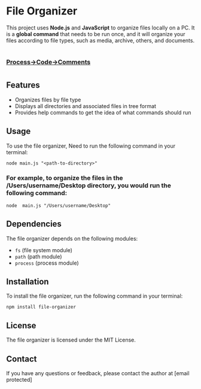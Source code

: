 
# File Organizer
This project uses **Node.js** and **JavaScript** to organize files locally on a PC. It is a **global command** that needs to be run once, and it will organize your files according to file types, such as media, archive, others, and documents.
#
### [Process->Code->Comments](https://github.com/Glorycs29/My_Learnings/blob/main/File_organizer/README.md)
#
## Features
- Organizes files by file type
- Displays all directories and associated files in tree format
- Provides help commands to get the idea of what commands should run
  
## Usage
To use the file organizer, Need to run the following command in your terminal:
```
node main.js "<path-to-directory>"
```
### For example, to organize the files in the /Users/username/Desktop directory, you would run the following command:
```
node  main.js "/Users/username/Desktop"
```


## Dependencies

The file organizer depends on the following modules:

* `fs` (file system module)
* `path` (path module)
* `process` (process module)

## Installation

To install the file organizer,  run the following command in your terminal:
```
npm install file-organizer
```


## License

The file organizer is licensed under the MIT License.

## Contact

If you have any questions or feedback, please contact the author at [email protected]
